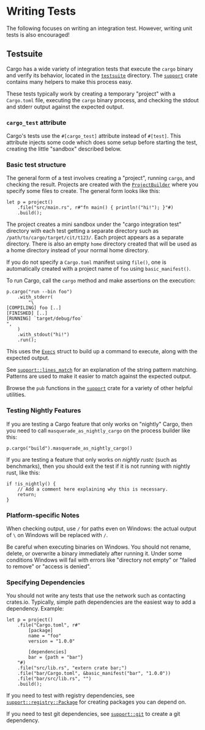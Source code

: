 # Writing Tests

The following focuses on writing an integration test. However, writing unit
tests is also encouraged!

## Testsuite

Cargo has a wide variety of integration tests that execute the `cargo` binary
and verify its behavior, located in the [`testsuite`] directory. The
[`support`] crate contains many helpers to make this process easy.

These tests typically work by creating a temporary "project" with a
`Cargo.toml` file, executing the `cargo` binary process, and checking the
stdout and stderr output against the expected output.

### `cargo_test` attribute

Cargo's tests use the `#[cargo_test]` attribute instead of `#[test]`. This
attribute injects some code which does some setup before starting the test,
creating the little "sandbox" described below.

### Basic test structure

The general form of a test involves creating a "project", running `cargo`, and
checking the result. Projects are created with the [`ProjectBuilder`] where
you specify some files to create. The general form looks like this:

```rust,ignore
let p = project()
    .file("src/main.rs", r#"fn main() { println!("hi!"); }"#)
    .build();
```

The project creates a mini sandbox under the "cargo integration test"
directory with each test getting a separate directory such as
`/path/to/cargo/target/cit/t123/`. Each project appears as a separate
directory. There is also an empty `home` directory created that will be used
as a home directory instead of your normal home directory.

If you do not specify a `Cargo.toml` manifest using `file()`, one is
automatically created with a project name of `foo` using `basic_manifest()`.

To run Cargo, call the `cargo` method and make assertions on the execution:

```rust,ignore
p.cargo("run --bin foo")
    .with_stderr(
        "\
[COMPILING] foo [..]
[FINISHED] [..]
[RUNNING] `target/debug/foo`
",
    )
    .with_stdout("hi!")
    .run();
```

This uses the [`Execs`] struct to build up a command to execute, along with
the expected output.

See [`support::lines_match`] for an explanation of the string pattern matching.
Patterns are used to make it easier to match against the expected output.

Browse the `pub` functions in the [`support`] crate for a variety of other
helpful utilities.

### Testing Nightly Features

If you are testing a Cargo feature that only works on "nightly" Cargo, then
you need to call `masquerade_as_nightly_cargo` on the process builder like
this:

```rust,ignore
p.cargo("build").masquerade_as_nightly_cargo()
```

If you are testing a feature that only works on *nightly rustc* (such as
benchmarks), then you should exit the test if it is not running with nightly
rust, like this:

```rust,ignore
if !is_nightly() {
    // Add a comment here explaining why this is necessary.
    return;
}
```

### Platform-specific Notes

When checking output, use `/` for paths even on Windows: the actual output
of `\` on Windows will be replaced with `/`.

Be careful when executing binaries on Windows. You should not rename, delete,
or overwrite a binary immediately after running it. Under some conditions
Windows will fail with errors like "directory not empty" or "failed to remove"
or "access is denied".

### Specifying Dependencies

You should not write any tests that use the network such as contacting
crates.io. Typically, simple path dependencies are the easiest way to add a
dependency. Example:

```rust,ignore
let p = project()
    .file("Cargo.toml", r#"
        [package]
        name = "foo"
        version = "1.0.0"

        [dependencies]
        bar = {path = "bar"}
    "#)
    .file("src/lib.rs", "extern crate bar;")
    .file("bar/Cargo.toml", &basic_manifest("bar", "1.0.0"))
    .file("bar/src/lib.rs", "")
    .build();
```

If you need to test with registry dependencies, see
[`support::registry::Package`] for creating packages you can depend on.

If you need to test git dependencies, see [`support::git`] to create a git
dependency.

[`testsuite`]: https://github.com/rust-lang/cargo/tree/master/tests/testsuite/
[`ProjectBuilder`]: https://github.com/rust-lang/cargo/blob/e4b65bdc80f2a293447f2f6a808fa7c84bf9a357/crates/cargo-test-support/src/lib.rs#L225-L231
[`Execs`]: https://github.com/rust-lang/cargo/blob/e4b65bdc80f2a293447f2f6a808fa7c84bf9a357/crates/cargo-test-support/src/lib.rs#L558-L579
[`support`]: https://github.com/rust-lang/cargo/blob/master/crates/cargo-test-support/src/lib.rs
[`support::lines_match`]: https://github.com/rust-lang/cargo/blob/e4b65bdc80f2a293447f2f6a808fa7c84bf9a357/crates/cargo-test-support/src/lib.rs#L1322-L1332
[`support::registry::Package`]: https://github.com/rust-lang/cargo/blob/e4b65bdc80f2a293447f2f6a808fa7c84bf9a357/crates/cargo-test-support/src/registry.rs#L73-L149
[`support::git`]: https://github.com/rust-lang/cargo/blob/master/crates/cargo-test-support/src/git.rs
